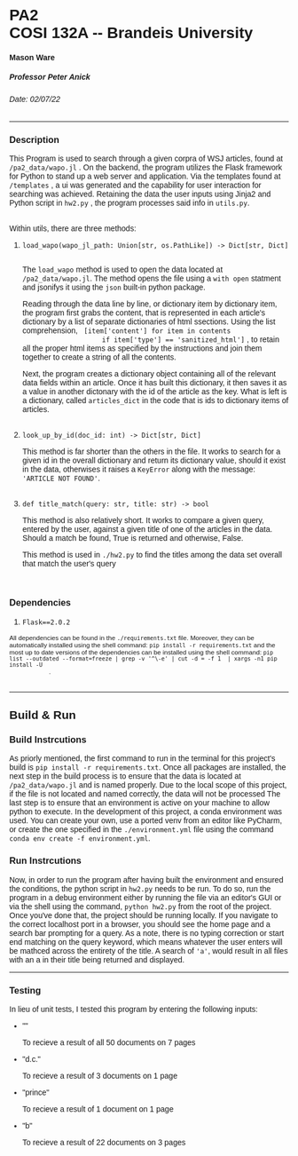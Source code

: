 <!DOCTYPE html>
<html>
    <head>
        <meta charset="UTF-8">
        <meta name="description" content="PA1ReadMe">
        <meta name="keywords" content="ReadMe">
        <meta name="author" content="Mason Ware">
        <meta name="viewport" content="width=device-width, initial-scale=1.0">
    </head>
    <body style='font-family:Arial, Helvetica, sans-serif'>
        <h1 style='border: 0; padding: 0; margin: 0;'>PA2</h1>
        <h1 style='border: 0; padding: 0; margin: 0'>COSI 132A -- Brandeis University</h1>
        <h4>Mason Ware</h4>
        <h5>Professor Peter Anick</h5>
        <h6>Date: 02/07/22</h6>
        <hr>
        <div id='description'>
            <h3>Description</h3>
            <p id='gen description'>This Program is used to search through a given corpra of WSJ articles, found at 
                <code>/pa2_data/wapo.jl</code> . On the backend, the program utilizes the Flask
                framework for Python to stand up a web server and application. Via the templates
                found at <code>/templates</code> , a ui was generated and the capability for
                user interaction for searching was achieved. Retaining the data the user inputs
                using Jinja2 and Python script in <code>hw2.py</code> , the program processes
                said info in <code>utils.py</code>.
            </p>
            <br>
            Within utils, there are three methods: 
            <ol id='methods'>
                <li><code>load_wapo(wapo_jl_path: Union[str, os.PathLike]) -> Dict[str, Dict]
                </code></li>
                    <p>The <code>load_wapo</code> method is used to open the data located at <code>/pa2_data/wapo.jl</code>.
                    The method opens the file using a <code>with open</code> statment and jsonifys it using the <code>json</code>
                    built-in python package.</p>
                    <p>Reading through the data line by line, or dictionary item by dictionary item, 
                    the program first grabs the content, that is represented in each article's dictionary by a list of separate
                    dictionaries of html ssections. Using the list comprehension, <code> [item['content'] for item in contents 
                    if item['type'] == 'sanitized_html']</code> , to retain all the proper html items as specified by the instructions
                    and join them together to create a string of all the contents.</p>
                    <p>Next, the program creates a dictionary object containing all of the relevant data fields within an article.
                    Once it has built this dictionary, it then saves it as a value in another dictonary with the id of the article as
                    the key. What is left is a dictionary, called <code>articles_dict</code> in the code that is ids to dictionary items
                    of articles.</p>
                <br>
                <li><code>look_up_by_id(doc_id: int) -> Dict[str, Dict]</code></li>
                    <p>This method is far shorter than the others in the file. It works to search for a given id in the overall dictionary
                    and return its dictionary value, should it exist in the data, otherwises it raises a <code>KeyError</code> along with
                    the message: <code>'ARTICLE NOT FOUND'</code>. 
                    </p>
                <bR>
                <li><code>def title_match(query: str, title: str) -> bool</code></li>
                    <p>This method is also relatively short. It works to compare a given query, entered by the user, against a 
                    given title of one of the articles in the data. Should a match be found, True is returned and otherwise, False.
                    </p>
                    <p>This method is used in <code>./hw2.py</code> to find the titles among the data set overall that match the user's
                    query</p>
            </ol>
        </div>
        <br>
        <div id='Dependencies'>
            <h3>Dependencies</h3>
            <ol id='Dependencies List'>
                <li><code>Flask==2.0.2</code></li>
            </ol>
            <small>All dependencies can be found in the <code>./requirements.txt</code> file. Moreover, they can be automatically installed
            using the shell command: <code>pip install -r requirements.txt</code> and the most up to date versions of the dependencies can be installed using 
            the shell command: <code>pip list --outdated --format=freeze | grep -v '^\-e' | cut -d = -f 1  | xargs -n1 pip install -U
            </code>.</small>
        </div>
        <br>
        <hr>
        <div id='build and run'>
            <h2>Build & Run</h2>
            <div id='Build Instructions'>
                <h3>Build Instrcutions</h3>
                <p>As priorly mentioned, the first command to run in the terminal for this project's build is <code>pip install -r requirements.txt</code>.
                Once all packages are installed, the next step in the build process is to ensure that the data is located at <code>/pa2_data/wapo.jl</code>
                and is named properly. Due to the local scope of this project, if the file is not located and named correctly, the data will not be processed
                The last step is to ensure that an environment is active on your machine to allow python to execute. In the development of this project, a
                conda environment was used. You can create your own, use a ported venv from an editor like PyCharm, or create the one specified in the 
                <code>./environment.yml</code> file using the command <code>conda env create -f environment.yml</code>.</p> 
            </div>
            <div id ='Run Instrcutions'>
                <h3>Run Instrcutions</h3>
                <p>Now, in order to run the program after having built the environment and ensured the conditions, the python script in <code>hw2.py</code>
                needs to be run. To do so, run the program in a debug environment either by running the file via an editor's GUI or via the shell using the
                command, <code>python hw2.py</code> from the root of the project. Once you've done that, the project should be running locally. If you navigate
                to the correct localhost port in a browser, you should see the home page and a search bar prompting for a query. As a note,
                there is no typing correction or start end matching on the query keyword, which means whatever the user enters will be mathced across the
                entirety of the title. A search of <code>'a'</code>, would result in all files with an a in their title being returned and displayed.</p>
            </div>
        </div>
        <hr>
        <div id='Testing'>
            <h3>Testing</h3>
            <p>In lieu of unit tests, I tested this program by entering the following inputs: </p>
            <ul>
                <li>"" <p>To recieve a result of all 50 documents on 7 pages</p></li> 
                <li>"d.c." <p>To recieve a result of 3 documents on 1 page</p></li>
                <li>"prince" <p>To recieve a result of 1 document on 1 page</p></li>
                <li>"b" <p>To recieve a result of 22 documents on 3 pages</p></li>
            </ul>
        </div>
    </body>
</html>
